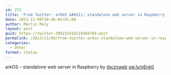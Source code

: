 ```yaml
---
id: 272
title: 'From Twitter: arkOS &#8211; standalone web server in Raspberry by @czn&#8230;'
date: 2013-11-09T18:46:02+01:00
author: Martin Maly
layout: post
guid: https://twitter-399231419119304704-post
permalink: /2013/11/09/from-twitter-arkos-standalone-web-server-in-raspberry-by-czn/
categories:
  - Other
format: status
---
```

arkOS &#8211; standalone web server in Raspberry by [@cznweb](https://twitter.com/cznweb) [ow.ly/qEnk0](https://ow.ly/qEnk0)
